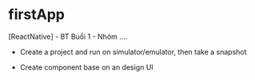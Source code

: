 # firstApp
[ReactNative] - BT Buổi 1 - Nhóm ....   
- Create a project and run on simulator/emulator, then take a snapshot 

- Create component base on an design UI
